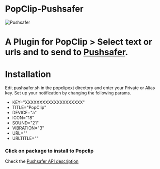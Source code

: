 # PopClip-Pushsafer
![Pushsafer](https://www.pushsafer.com/de/assets/logos/logo.png)

# A Plugin for PopClip > Select text or urls and to send to [Pushsafer](https://www.pushsafer.com/).

# Installation
Edit pushsafer.sh in the popclipext directory and enter your Private or Alias key.
Set up your notification by changing the following params.
* KEY="XXXXXXXXXXXXXXXXXXXX"
* TITLE="PopClip"
* DEVICE="a"
* ICON="18"
* SOUND="21"
* VIBRATION="3"
* URL=""
* URLTITLE=""

### Click on package to install to Popclip

Check the [Pushsafer API description](https://www.pushsafer.com/en/pushapi)
